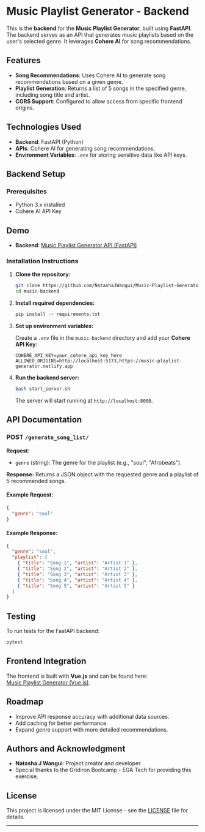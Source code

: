 # Music Playlist Generator - Backend

This is the **backend** for the **Music Playlist Generator**, built using **FastAPI**. The backend serves as an API that generates music playlists based on the user's selected genre. It leverages **Cohere AI** for song recommendations.

## Features

- **Song Recommendations**: Uses Cohere AI to generate song recommendations based on a given genre.
- **Playlist Generation**: Returns a list of 5 songs in the specified genre, including song title and artist.
- **CORS Support**: Configured to allow access from specific frontend origins.

## Technologies Used

- **Backend**: FastAPI (Python)
- **APIs**: Cohere AI for generating song recommendations.
- **Environment Variables**: `.env` for storing sensitive data like API keys.

## Backend Setup

### Prerequisites

- Python 3.x installed
- Cohere AI API Key

## Demo
- **Backend**: [Music Playlist Generator API (FastAPI)](https://music-playlist-generator-backend.onrender.com)

### Installation Instructions

1. **Clone the repository:**

    ```bash
    git clone https://github.com/NatashaJWangui/Music-Playlist-Generator-Backend.git
    cd music-backend
    ```

2. **Install required dependencies:**

    ```bash
    pip install -r requirements.txt
    ```

3. **Set up environment variables:**

   Create a `.env` file in the `music-backend` directory and add your **Cohere API Key**:

    ```env
    COHERE_API_KEY=your_cohere_api_key_here
    ALLOWED_ORIGINS=http://localhost:5173,https://music-playlist-generator.netlify.app
    ```

4. **Run the backend server:**

    ```bash
    bash start_server.sh
    ```

    The server will start running at `http://localhost:8000`.


## API Documentation

### POST `/generate_song_list/`

**Request:**
- `genre` (string): The genre for the playlist (e.g., "soul", "Afrobeats").

**Response:**
Returns a JSON object with the requested genre and a playlist of 5 recommended songs.

#### Example Request:

```json
{
  "genre": "soul"
}
```

#### Example Response:

```json
{
  "genre": "soul",
  "playlist": [
    { "title": "Song 1", "artist": "Artist 1" },
    { "title": "Song 2", "artist": "Artist 2" },
    { "title": "Song 3", "artist": "Artist 3" },
    { "title": "Song 4", "artist": "Artist 4" },
    { "title": "Song 5", "artist": "Artist 5" }
  ]
}
```

## Testing

To run tests for the FastAPI backend:

```bash
pytest
```

## Frontend Integration

The frontend is built with **Vue.js** and can be found here:  
[Music Playlist Generator (Vue.js)](https://github.com/NatashaJWangui/Music-Playlist-Generator.git).

## Roadmap

- Improve API response accuracy with additional data sources.
- Add caching for better performance.
- Expand genre support with more detailed recommendations.

## Authors and Acknowledgment

- **Natasha J Wangui**: Project creator and developer.
- Special thanks to the Gridiron Bootcamp - EGA Tech for providing this exercise.

## License

This project is licensed under the MIT License - see the [LICENSE](LICENSE) file for details.

---

